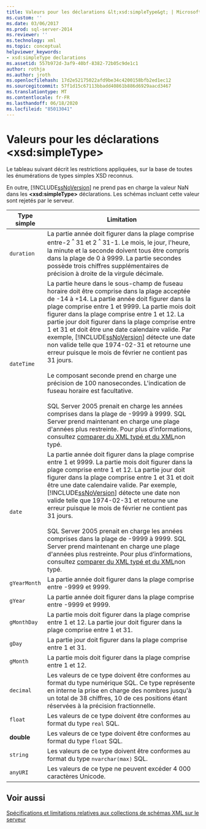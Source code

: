 ```yaml
---
title: Valeurs pour les déclarations &lt;xsd:simpleType&gt; | Microsoft Docs
ms.custom: ''
ms.date: 03/06/2017
ms.prod: sql-server-2014
ms.reviewer: ''
ms.technology: xml
ms.topic: conceptual
helpviewer_keywords:
- xsd:simpleType declarations
ms.assetid: 557b972d-3af9-40bf-8382-72b05c9de1c1
author: rothja
ms.author: jroth
ms.openlocfilehash: 17d2e52175022afd9be34c4200158bfb2ed1ec12
ms.sourcegitcommit: 57f1d15c67113bbadd40861b886d6929aacd3467
ms.translationtype: MT
ms.contentlocale: fr-FR
ms.lasthandoff: 06/18/2020
ms.locfileid: "85013041"
---
```

# <a name="values-for-ltxsdsimpletypegt-declarations"></a>Valeurs pour les déclarations &lt;xsd:simpleType&gt;
  Le tableau suivant décrit les restrictions appliquées, sur la base de toutes les énumérations de types simples XSD reconnus.  
  
 En outre, [!INCLUDE[ssNoVersion](../../includes/ssnoversion-md.md)] ne prend pas en charge la valeur NaN dans les **\<xsd:simpleType>** déclarations. Les schémas incluant cette valeur sont rejetés par le serveur.  
  
|Type simple|Limitation|  
|-----------------|----------------|  
|`duration`|La partie année doit figurer dans la plage comprise entre-2 <sup>^</sup> 31 et 2 <sup>^</sup> 31-1. Le mois, le jour, l'heure, la minute et la seconde doivent tous être compris dans la plage de 0 à 9999. La partie secondes possède trois chiffres supplémentaires de précision à droite de la virgule décimale.|  
|`dateTime`|La partie heure dans le sous-champ de fuseau horaire doit être comprise dans la plage acceptée de -14 à +14. La partie année doit figurer dans la plage comprise entre 1 et 9999. La partie mois doit figurer dans la plage comprise entre 1 et 12. La partie jour doit figurer dans la plage comprise entre 1 et 31 et doit être une date calendaire valide. Par exemple, [!INCLUDE[ssNoVersion](../../includes/ssnoversion-md.md)] détecte une date non valide telle que 1974-02-31 et retourne une erreur puisque le mois de février ne contient pas 31 jours.<br /><br /> Le composant seconde prend en charge une précision de 100 nanosecondes. L'indication de fuseau horaire est facultative.<br /><br /> SQL Server 2005 prenait en charge les années comprises dans la plage de -9999 à 9999. SQL Server prend maintenant en charge une plage d'années plus restreinte. Pour plus d’informations, consultez [comparer du XML typé et du XML](compare-typed-xml-to-untyped-xml.md)non typé.|  
|`date`|La partie année doit figurer dans la plage comprise entre 1 et 9999. La partie mois doit figurer dans la plage comprise entre 1 et 12. La partie jour doit figurer dans la plage comprise entre 1 et 31 et doit être une date calendaire valide. Par exemple, [!INCLUDE[ssNoVersion](../../includes/ssnoversion-md.md)] détecte une date non valide telle que 1974-02-31 et retourne une erreur puisque le mois de février ne contient pas 31 jours.<br /><br /> SQL Server 2005 prenait en charge les années comprises dans la plage de -9999 à 9999. SQL Server prend maintenant en charge une plage d'années plus restreinte. Pour plus d’informations, consultez [comparer du XML typé et du XML](compare-typed-xml-to-untyped-xml.md)non typé.|  
|`gYearMonth`|La partie année doit figurer dans la plage comprise entre -9999 et 9999.|  
|`gYear`|La partie année doit figurer dans la plage comprise entre -9999 et 9999.|  
|`gMonthDay`|La partie mois doit figurer dans la plage comprise entre 1 et 12. La partie jour doit figurer dans la plage comprise entre 1 et 31.|  
|`gDay`|La partie jour doit figurer dans la plage comprise entre 1 et 31.|  
|`gMonth`|La partie mois doit figurer dans la plage comprise entre 1 et 12.|  
|`decimal`|Les valeurs de ce type doivent être conformes au format du type numérique SQL. Ce type représente en interne la prise en charge des nombres jusqu'à un total de 38 chiffres, 10 de ces positions étant réservées à la précision fractionnelle.|  
|`float`|Les valeurs de ce type doivent être conformes au format du type `real` SQL.|  
|**double**|Les valeurs de ce type doivent être conformes au format du type `float` SQL.|  
|`string`|Les valeurs de ce type doivent être conformes au format du type `nvarchar(max)` SQL.|  
|`anyURI`|Les valeurs de ce type ne peuvent excéder 4 000 caractères Unicode.|  
  
## <a name="see-also"></a>Voir aussi  
 [Spécifications et limitations relatives aux collections de schémas XML sur le serveur](requirements-and-limitations-for-xml-schema-collections-on-the-server.md)  
  
  

